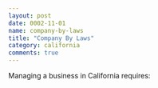 ```yaml
---
layout: post
date: 0002-11-01
name: company-by-laws
title: "Company By Laws"
category: california
comments: true
---
```


Managing a business in California requires:
